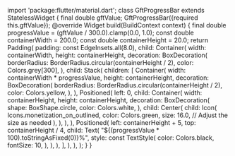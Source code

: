 import 'package:flutter/material.dart'; class GftProgressBar extends StatelessWidget { final double gftValue; GftProgressBar({required this.gftValue}); @override Widget build(BuildContext context) { final double progressValue = (gftValue / 300.0).clamp(0.0, 1.0); const double containerWidth = 200.0; const double containerHeight = 20.0; return Padding( padding: const EdgeInsets.all(8.0), child: Container( width: containerWidth, height: containerHeight, decoration: BoxDecoration( borderRadius: BorderRadius.circular(containerHeight / 2), color: Colors.grey[300], ), child: Stack( children: [ Container( width: containerWidth * progressValue, height: containerHeight, decoration: BoxDecoration( borderRadius: BorderRadius.circular(containerHeight / 2), color: Colors.yellow, ), ), Positioned( left: 0, child: Container( width: containerHeight, height: containerHeight, decoration: BoxDecoration( shape: BoxShape.circle, color: Colors.white, ), child: Center( child: Icon( Icons.monetization_on_outlined, color: Colors.green, size: 16.0, // Adjust the size as needed ), ), ), ), Positioned( left: containerHeight + 5, top: containerHeight / 4, child: Text( "${(progressValue * 100).toStringAsFixed(0)}%", style: const TextStyle( color: Colors.black, fontSize: 10, ), ), ), ], ), ), ); } }
